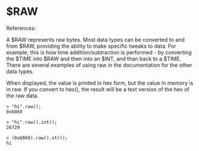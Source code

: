 # $RAW
References:


A $RAW represents raw bytes. Most data types can be converted to and from $RAW, providing the ability to make specific tweaks to data. For example, this is how time addition/subtraction is performed - by converting the $TIME into $RAW and then into an $INT, and than back to a $TIME. There are several examples of using raw in the documentation for the other data types.

When displayed, the value is printed in hex form, but the value in memory is in raw. If you convert to hex(), the result will be a text version of the hex of the raw data.

```
> "hi".raw();
0x6869

> "hi".raw().int();
26729

> (0x6869).raw().str();
hi
```
